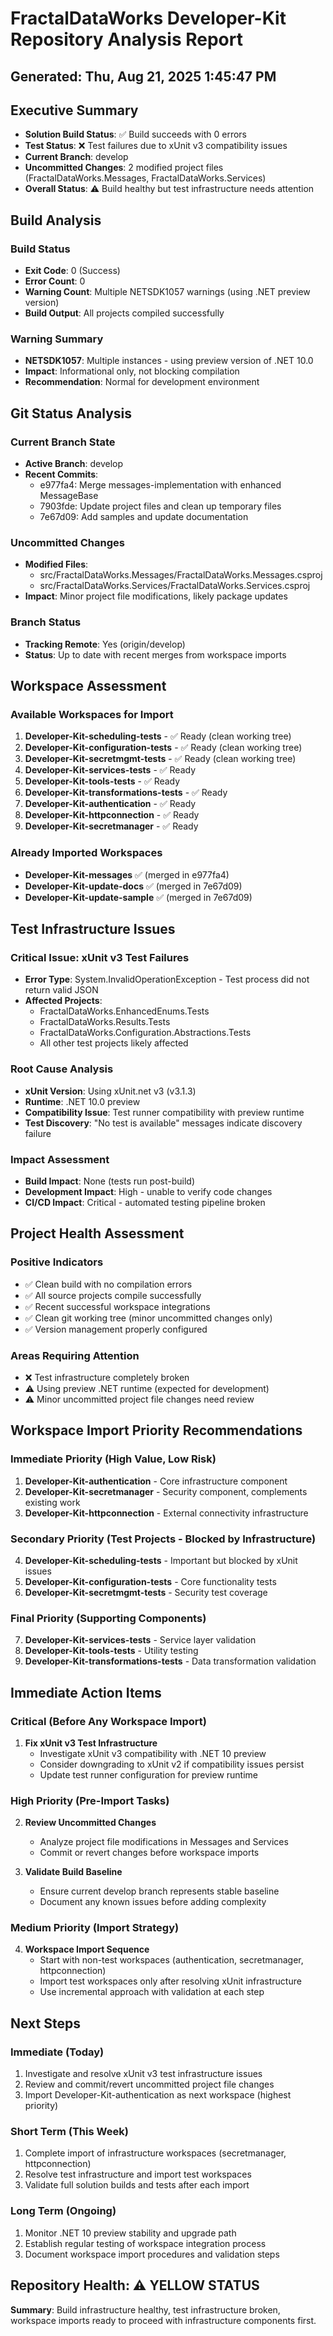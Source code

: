 # FractalDataWorks Developer-Kit Repository Analysis Report
## Generated: Thu, Aug 21, 2025  1:45:47 PM

## Executive Summary
- **Solution Build Status**: ✅ Build succeeds with 0 errors
- **Test Status**: ❌ Test failures due to xUnit v3 compatibility issues
- **Current Branch**: develop
- **Uncommitted Changes**: 2 modified project files (FractalDataWorks.Messages, FractalDataWorks.Services)
- **Overall Status**: ⚠️ Build healthy but test infrastructure needs attention

## Build Analysis

### Build Status
- **Exit Code**: 0 (Success)
- **Error Count**: 0
- **Warning Count**: Multiple NETSDK1057 warnings (using .NET preview version)
- **Build Output**: All projects compiled successfully

### Warning Summary
- **NETSDK1057**: Multiple instances - using preview version of .NET 10.0
- **Impact**: Informational only, not blocking compilation
- **Recommendation**: Normal for development environment

## Git Status Analysis

### Current Branch State
- **Active Branch**: develop
- **Recent Commits**: 
  - e977fa4: Merge messages-implementation with enhanced MessageBase
  - 7903fde: Update project files and clean up temporary files
  - 7e67d09: Add samples and update documentation

### Uncommitted Changes
- **Modified Files**: 
  - src/FractalDataWorks.Messages/FractalDataWorks.Messages.csproj
  - src/FractalDataWorks.Services/FractalDataWorks.Services.csproj
- **Impact**: Minor project file modifications, likely package updates

### Branch Status
- **Tracking Remote**: Yes (origin/develop)
- **Status**: Up to date with recent merges from workspace imports

## Workspace Assessment

### Available Workspaces for Import
1. **Developer-Kit-scheduling-tests** - ✅ Ready (clean working tree)
2. **Developer-Kit-configuration-tests** - ✅ Ready (clean working tree)  
3. **Developer-Kit-secretmgmt-tests** - ✅ Ready (clean working tree)
4. **Developer-Kit-services-tests** - ✅ Ready
5. **Developer-Kit-tools-tests** - ✅ Ready
6. **Developer-Kit-transformations-tests** - ✅ Ready
7. **Developer-Kit-authentication** - ✅ Ready
8. **Developer-Kit-httpconnection** - ✅ Ready
9. **Developer-Kit-secretmanager** - ✅ Ready

### Already Imported Workspaces
- **Developer-Kit-messages** ✅ (merged in e977fa4)
- **Developer-Kit-update-docs** ✅ (merged in 7e67d09)
- **Developer-Kit-update-sample** ✅ (merged in 7e67d09)

## Test Infrastructure Issues

### Critical Issue: xUnit v3 Test Failures
- **Error Type**: System.InvalidOperationException - Test process did not return valid JSON
- **Affected Projects**:
  - FractalDataWorks.EnhancedEnums.Tests
  - FractalDataWorks.Results.Tests  
  - FractalDataWorks.Configuration.Abstractions.Tests
  - All other test projects likely affected

### Root Cause Analysis
- **xUnit Version**: Using xUnit.net v3 (v3.1.3)
- **Runtime**: .NET 10.0 preview
- **Compatibility Issue**: Test runner compatibility with preview runtime
- **Test Discovery**: "No test is available" messages indicate discovery failure

### Impact Assessment
- **Build Impact**: None (tests run post-build)
- **Development Impact**: High - unable to verify code changes
- **CI/CD Impact**: Critical - automated testing pipeline broken

## Project Health Assessment

### Positive Indicators
- ✅ Clean build with no compilation errors
- ✅ All source projects compile successfully  
- ✅ Recent successful workspace integrations
- ✅ Clean git working tree (minor uncommitted changes only)
- ✅ Version management properly configured

### Areas Requiring Attention
- ❌ Test infrastructure completely broken
- ⚠️ Using preview .NET runtime (expected for development)
- ⚠️ Minor uncommitted project file changes need review

## Workspace Import Priority Recommendations

### Immediate Priority (High Value, Low Risk)
1. **Developer-Kit-authentication** - Core infrastructure component
2. **Developer-Kit-secretmanager** - Security component, complements existing work
3. **Developer-Kit-httpconnection** - External connectivity infrastructure

### Secondary Priority (Test Projects - Blocked by Infrastructure)
4. **Developer-Kit-scheduling-tests** - Important but blocked by xUnit issues
5. **Developer-Kit-configuration-tests** - Core functionality tests
6. **Developer-Kit-secretmgmt-tests** - Security test coverage

### Final Priority (Supporting Components)
7. **Developer-Kit-services-tests** - Service layer validation
8. **Developer-Kit-tools-tests** - Utility testing
9. **Developer-Kit-transformations-tests** - Data transformation validation

## Immediate Action Items

### Critical (Before Any Workspace Import)
1. **Fix xUnit v3 Test Infrastructure**
   - Investigate xUnit v3 compatibility with .NET 10 preview
   - Consider downgrading to xUnit v2 if compatibility issues persist
   - Update test runner configuration for preview runtime

### High Priority (Pre-Import Tasks)  
2. **Review Uncommitted Changes**
   - Analyze project file modifications in Messages and Services
   - Commit or revert changes before workspace imports
   
3. **Validate Build Baseline**
   - Ensure current develop branch represents stable baseline
   - Document any known issues before adding complexity

### Medium Priority (Import Strategy)
4. **Workspace Import Sequence**
   - Start with non-test workspaces (authentication, secretmanager, httpconnection)
   - Import test workspaces only after resolving xUnit infrastructure
   - Use incremental approach with validation at each step

## Next Steps

### Immediate (Today)
1. Investigate and resolve xUnit v3 test infrastructure issues
2. Review and commit/revert uncommitted project file changes
3. Import Developer-Kit-authentication as next workspace (highest priority)

### Short Term (This Week)
1. Complete import of infrastructure workspaces (secretmanager, httpconnection)
2. Resolve test infrastructure and import test workspaces
3. Validate full solution builds and tests after each import

### Long Term (Ongoing)
1. Monitor .NET 10 preview stability and upgrade path
2. Establish regular testing of workspace integration process
3. Document workspace import procedures and validation steps

## Repository Health: ⚠️ YELLOW STATUS
**Summary**: Build infrastructure healthy, test infrastructure broken, workspace imports ready to proceed with infrastructure components first.

